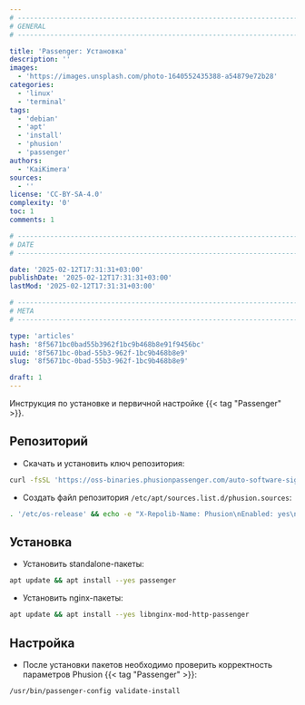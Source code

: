 ```yaml
---
# -------------------------------------------------------------------------------------------------------------------- #
# GENERAL
# -------------------------------------------------------------------------------------------------------------------- #

title: 'Passenger: Установка'
description: ''
images:
  - 'https://images.unsplash.com/photo-1640552435388-a54879e72b28'
categories:
  - 'linux'
  - 'terminal'
tags:
  - 'debian'
  - 'apt'
  - 'install'
  - 'phusion'
  - 'passenger'
authors:
  - 'KaiKimera'
sources:
  - ''
license: 'CC-BY-SA-4.0'
complexity: '0'
toc: 1
comments: 1

# -------------------------------------------------------------------------------------------------------------------- #
# DATE
# -------------------------------------------------------------------------------------------------------------------- #

date: '2025-02-12T17:31:31+03:00'
publishDate: '2025-02-12T17:31:31+03:00'
lastMod: '2025-02-12T17:31:31+03:00'

# -------------------------------------------------------------------------------------------------------------------- #
# META
# -------------------------------------------------------------------------------------------------------------------- #

type: 'articles'
hash: '8f5671bc0bad55b3962f1bc9b468b8e91f9456bc'
uuid: '8f5671bc-0bad-55b3-962f-1bc9b468b8e9'
slug: '8f5671bc-0bad-55b3-962f-1bc9b468b8e9'

draft: 1
---
```


Инструкция по установке и первичной настройке {{< tag "Passenger" >}}.

<!--more-->

## Репозиторий

- Скачать и установить ключ репозитория:

```bash
curl -fsSL 'https://oss-binaries.phusionpassenger.com/auto-software-signing-gpg-key.txt' | gpg --dearmor -o '/etc/apt/keyrings/phusion.gpg'
```

- Создать файл репозитория `/etc/apt/sources.list.d/phusion.sources`:

```bash
. '/etc/os-release' && echo -e "X-Repolib-Name: Phusion\nEnabled: yes\nTypes: deb\nURIs: https://oss-binaries.phusionpassenger.com/apt/passenger\nSuites: ${VERSION_CODENAME}\nComponents: main\nSigned-By: /etc/apt/keyrings/phusion.gpg\n" | tee '/etc/apt/sources.list.d/phusion.sources' > '/dev/null'
```

## Установка

- Установить standalone-пакеты:

```bash
apt update && apt install --yes passenger
```

- Установить nginx-пакеты:

```bash
apt update && apt install --yes libnginx-mod-http-passenger
```

## Настройка

- После установки пакетов необходимо проверить корректность параметров Phusion {{< tag "Passenger" >}}:

```bash
/usr/bin/passenger-config validate-install
```
